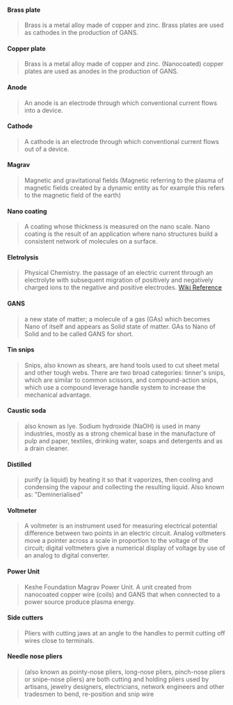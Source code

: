 #### Brass plate
> Brass is a metal alloy made of copper and zinc.  Brass plates are used as cathodes in the production of GANS.

#### Copper plate
> Brass is a metal alloy made of copper and zinc.  (Nanocoated) copper plates are used as anodes in the production of GANS.

#### Anode
> An anode is an electrode through which conventional current flows into a device.

#### Cathode
> A cathode is an electrode through which conventional current flows out of a device.

#### Magrav
> Magnetic and gravitational fields (Magnetic referring to the plasma of magnetic fields created by a dynamic entity as for example this refers to the magnetic field of the earth)

#### Nano coating
> A coating whose thickness is measured on the nano scale.  Nano coating is the result of an application where nano structures build a consistent network of molecules on a surface. 

#### Eletrolysis
> Physical Chemistry. the passage of an electric current through an electrolyte with subsequent migration of positively and negatively charged ions to the negative and positive electrodes. [Wiki Reference](https://en.wikipedia.org/wiki/Electrolysis)

#### GANS
> a new state of matter; a molecule of a gas (GAs) which becomes Nano of itself and appears as Solid state of matter. GAs to Nano of Solid and to be called GANS for short.

#### Tin snips
> Snips, also known as shears, are hand tools used to cut sheet metal and other tough webs. There are two broad categories: tinner's snips, which are similar to common scissors, and compound-action snips, which use a compound leverage handle system to increase the mechanical advantage.

#### Caustic soda
> also known as lye. Sodium hydroxide (NaOH) is used in many industries, mostly as a strong chemical base in the manufacture of pulp and paper, textiles, drinking water, soaps and detergents and as a drain cleaner.

#### Distilled
> purify (a liquid) by heating it so that it vaporizes, then cooling and condensing the vapour and collecting the resulting liquid.  Also known as: "Deminerialised"

#### Voltmeter
> A voltmeter is an instrument used for measuring electrical potential difference between two points in an electric circuit. Analog voltmeters move a pointer across a scale in proportion to the voltage of the circuit; digital voltmeters give a numerical display of voltage by use of an analog to digital converter.

#### Power Unit
> Keshe Foundation Magrav Power Unit.  A unit created from nanocoated copper wire (coils) and GANS that when connected to a power source produce plasma energy.

#### Side cutters
> Pliers with cutting jaws at an angle to the handles to permit cutting off wires close to terminals.

#### Needle nose pliers
> (also known as pointy-nose pliers, long-nose pliers, pinch-nose pliers or snipe-nose pliers) are both cutting and holding pliers used by artisans, jewelry designers, electricians, network engineers and other tradesmen to bend, re-position and snip wire
